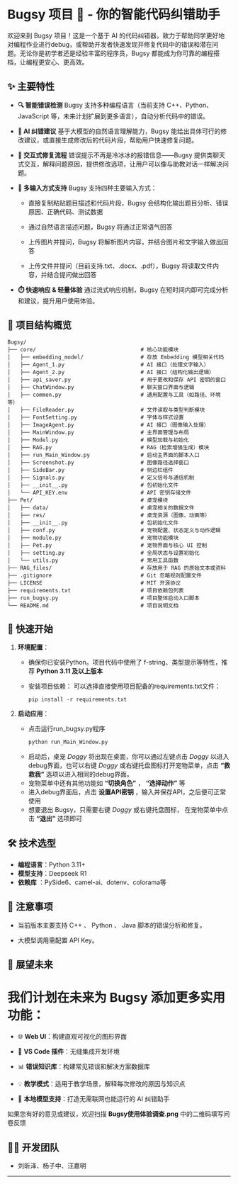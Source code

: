 # Bugsy 项目 🐞 - 你的智能代码纠错助手
欢迎来到 Bugsy 项目！这是一个基于 AI 的代码纠错器，致力于帮助同学更好地对编程作业进行debug，或帮助开发者快速发现并修复代码中的错误和潜在问题。无论你是初学者还是经验丰富的程序员，Bugsy 都能成为你可靠的编程搭档，让编程更安心、更高效。

## ✨ 主要特性
* **🔍 智能错误检测**
Bugsy 支持多种编程语言（当前支持 C++、Python、JavaScript 等，未来计划扩展到更多语言），自动分析代码中的错误。

* **🧠 AI 纠错建议**
基于大模型的自然语言理解能力，Bugsy 能给出具体可行的修改建议，或直接生成修改后的代码片段，帮助用户快速修复问题。

* **💬 交互式修复流程**
错误提示不再是冷冰冰的报错信息——Bugsy 提供类聊天式交互，解释问题原因，提供修改选项，让用户可以像与助教对话一样解决问题。

* **📎 多输入方式支持**
Bugsy 支持四种主要输入方式：

  * 直接复制粘贴题目描述和代码片段，Bugsy 会结构化输出题目分析、错误原因、正确代码、测试数据
 
  * 通过自然语言描述问题，Bugsy 将通过正常语气回答

  * 上传图片并提问，Bugsy 将解析图片内容，并结合图片和文字输入做出回答

  * 上传文件并提问（目前支持.txt、.docx、.pdf），Bugsy 将读取文件内容，并结合提问做出回答

* **⏱️ 快速响应 & 轻量体验**
通过流式响应机制，Bugsy 在短时间内即可完成分析和建议，提升用户使用体验。

## 📂 项目结构概览
```
Bugsy/
├── core/                                 # 核心功能模块
│   ├── embedding_model/                  # 存放 Embedding 模型相关代码
│   ├── Agent_1.py                        # AI 接口（处理文字输入）
│   ├── Agent_2.py                        # AI 接口（结构化输出逻辑）
│   ├── api_saver.py                      # 用于更改和保存 API 密钥的窗口
│   ├── ChatWindow.py                     # 聊天窗口界面与逻辑
│   ├── common.py                         # 通用配置与工具（如路径、环境等）
│   ├── FileReader.py                     # 文件读取与类型判断模块
│   ├── FontSetting.py                    # 字体与样式设置
│   ├── ImageAgent.py                     # AI 接口（图像输入处理）
│   ├── MainWindow.py                     # 主界面管理与布局
│   ├── Model.py                          # 模型加载与初始化
│   ├── RAG.py                            # RAG（检索增强生成）模块
│   ├── run_Main_Window.py                # 启动主界面的脚本入口
│   ├── Screenshot.py                     # 图像路径选择窗口
│   ├── SideBar.py                        # 侧边栏组件
│   ├── Signals.py                        # 定义信号与通信机制
│   ├── __init__.py                       # 包初始化文件
│   └── API_KEY.env                       # API 密钥存储文件
├── Pet/                                  # 桌宠模块
│   ├── data/                             # 桌宠相关的数据文件
│   ├── res/                              # 桌宠资源（图像、动画等）
│   ├── __init__.py                       # 包初始化文件
│   ├── conf.py                           # 宠物配置、状态定义与动作逻辑
│   ├── module.py                         # 宠物功能模块
│   ├── Pet.py                            # 宠物界面与核心 UI 控制
│   ├── setting.py                        # 全局状态与设置初始化
│   └── utils.py                          # 常用工具函数
├── RAG_files/                            # 存放用于 RAG 的原始文本或资料
├── .gitignore                            # Git 忽略规则配置文件
├── LICENSE                               # MIT 开源协议
├── requirements.txt                      # 项目依赖包列表
├── run_bugsy.py                          # 项目整体启动入口脚本
└── README.md                             # 项目说明文档
```

## 🚀 快速开始
1.  **环境配置**：
    *   确保你已安装Python。项目代码中使用了 f-string、类型提示等特性，推荐 **Python 3.11 及以上版本**

    *   安装项目依赖：
        可以选择直接使用项目配备的requirements.txt文件：
        ```bahs
        pip install -r requirements.txt
        ```

2.  **启动应用**：

    *   点击运行run_bugsy.py程序
        ```bash
        python run_Main_Window.py
        ```
    *   启动后，桌宠 *Doggy* 将出现在桌面，你可以通过左键点击 *Doggy* 以进入debug界面，也可以右键 *Doggy* 或右键托盘图标打开宠物菜单，点击 **“救救我”** 选项以进入相同的debug界面。
    *   宠物菜单中还有其他功能如 **“切换角色”** ， **“选择动作”** 等
    *   进入debug界面后，点击 **设置API密钥** ，输入并保存API，之后便可正常使用
    *   想要退出 Bugsy，只需要右键 *Doggy* 或右键托盘图标， 在宠物菜单中点击 **“退出”** 选项即可


## 🛠️ 技术选型
*   **编程语言**：Python 3.11+
*   **模型支持**：Deepseek R1
*   **依赖库**  ：PySide6、camel-ai、dotenv、colorama等

## 📝 注意事项
*   当前版本主要支持 C++ 、 Python 、 Java 脚本的错误分析和修复。

*   大模型调用需配置 API Key。

## 🔭 展望未来

# 我们计划在未来为 Bugsy 添加更多实用功能：

*   🌐 **Web UI**：构建直观可视化的图形界面

*   🧩 **VS Code 插件**：无缝集成开发环境

*   📊 **错误知识库**：构建常见错误和解决方案数据库

*   💡 **教学模式**：适用于教学场景，解释每次修改的原因与知识点

*   🤖 **本地模型支持**：打造无需联网也能运行的 AI 纠错助手

如果您有好的意见或建议，欢迎扫描 **Bugsy使用体验调查.png** 中的二维码填写问卷反馈

## 🧑‍💻 开发团队
*   刘昕泽、杨子中、汪嘉明

---
